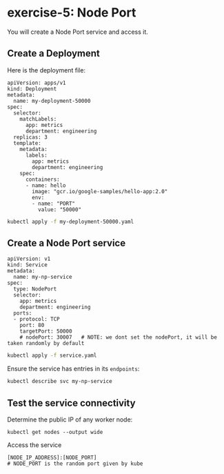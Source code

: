# exercise-5: Node Port

You will create a Node Port service and access it.

## Create a Deployment

Here is the deployment file:
```
apiVersion: apps/v1
kind: Deployment
metadata:
  name: my-deployment-50000
spec:
  selector:
    matchLabels:
      app: metrics
      department: engineering
  replicas: 3
  template:
    metadata:
      labels:
        app: metrics
        department: engineering
    spec:
      containers:
      - name: hello
        image: "gcr.io/google-samples/hello-app:2.0"
        env:
        - name: "PORT"
          value: "50000"
```

```sh 
kubectl apply -f my-deployment-50000.yaml
```

## Create a Node Port service

```
apiVersion: v1
kind: Service
metadata:
  name: my-np-service
spec:
  type: NodePort
  selector:
    app: metrics
    department: engineering
  ports:
  - protocol: TCP
    port: 80
    targetPort: 50000
    # nodePort: 30007   # NOTE: we dont set the nodePort, it will be taken randomly by default
```

```sh 
kubectl apply -f service.yaml
```

Ensure the service has entries in its `endpoints`:
```sh
kubectl describe svc my-np-service
```

## Test the service connectivity

Determine the public IP of any worker node:
```
kubectl get nodes --output wide
```

Access the service
```
[NODE_IP_ADDRESS]:[NODE_PORT]
# NODE_PORT is the random port given by kube
```
